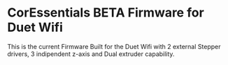 # CorEssentials BETA Firmware for Duet Wifi

This is the current Firmware Built for the Duet Wifi with 2 external Stepper drivers, 3 indipendent z-axis and Dual extruder capability.
